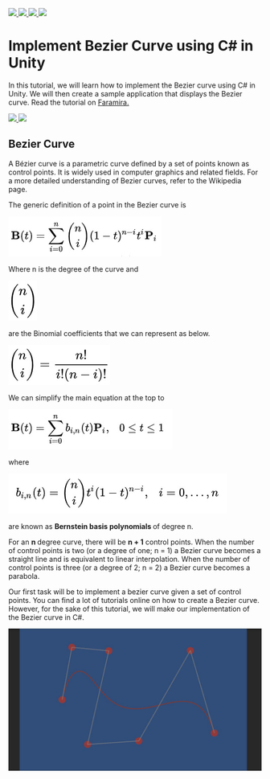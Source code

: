 <p align='left'>
  <a href="#">
    <img src="https://visitor-badge.glitch.me/badge?page_id=bezier-curve.visitor-badge" />        
  </a>
  <a href="https://www.linkedin.com/in/shamim-akhtar/">
    <img src="https://img.shields.io/badge/linkedin-%230077B5.svg?&flat-square&logo=linkedin&logoColor=white" />
  </a>
  <a href="mailto:shamim.akhtar@gmail.com">
    <img src="https://img.shields.io/badge/Gmail-D14836?flat-square&logo=gmail&logoColor=white" />        
  </a>
  <a href="https://www.facebook.com/faramiraSG/">
    <img src="https://img.shields.io/badge/Facebook-1877F2?flat-square&logo=facebook&logoColor=white" />        
  </a>
</p>

# Implement Bezier Curve using C# in Unity


In this tutorial, we will learn how to implement the Bezier curve using C# in Unity. We will then create a sample application that displays the Bezier curve.
Read the tutorial on [Faramira.](https://faramira.com/implement-bezier-curve-using-csharp-in-unity/)

<p align='left'>
  <a href="#">
    <img src="https://img.shields.io/badge/Unity-2020.3.5f1-green" />        
  </a>
  <a href="#">
    <img src="https://img.shields.io/badge/%20-C%23-blue" />
  </a>
</p>

## Bezier Curve
A Bézier curve is a parametric curve defined by a set of points known as control points. It is widely used in computer graphics and related fields. For a more detailed understanding of Bezier curves, refer to the Wikipedia page.


The generic definition of a point in the Bezier curve is <br/>

![Bezier curve](https://github.com/shamim-akhtar/bezier-curve/blob/main/bez.jpg)


Where n is the degree of the curve and

![Binomial](https://github.com/shamim-akhtar/bezier-curve/blob/main/bino2.jpg)

are the Binomial coefficients that we can represent as below.

![Binomial](https://github.com/shamim-akhtar/bezier-curve/blob/main/bino.jpg)

We can simplify the main equation at the top to 

![Bezier Curve](https://github.com/shamim-akhtar/bezier-curve/blob/main/bezier2.jpg)

where 

![Bernstein](https://github.com/shamim-akhtar/bezier-curve/blob/main/bernstein.jpg)

are known as <b>Bernstein basis polynomials </b> of degree n.

For an <b> n </b> degree curve, there will be <b>n + 1</b> control points. When the number of control points is two (or a degree of one; n = 1) a Bezier curve becomes a straight line and is equivalent to linear interpolation. When the number of control points is three (or a degree of 2; n = 2) a Bezier curve becomes a parabola.

Our first task will be to implement a bezier curve given a set of control points. You can find a lot of tutorials online on how to create a Bezier curve. However, for the sake of this tutorial, we will make our implementation of the Bezier curve in C#.



![Bezier Curve](https://github.com/shamim-akhtar/bezier-curve/blob/main/Bezier.jpg)
